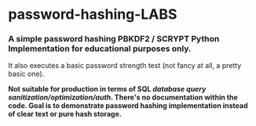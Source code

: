 # password-hashing-LABS

### A simple password hashing PBKDF2 / SCRYPT Python Implementation for educational purposes only.


It also executes a basic password strength test (not fancy at all, a pretty basic one).


**Not suitable for production in terms of SQL _database query sanitization/optimization/auth_. There's no documentation within the code. Goal is to demonstrate password hashing implementation instead
of clear text or pure hash storage.**
